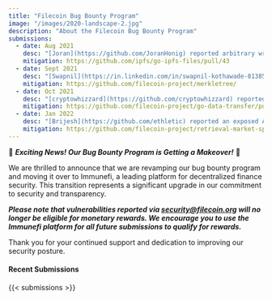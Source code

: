```yaml
---
title: "Filecoin Bug Bounty Program"
image: "/images/2020-landscape-2.jpg"
description: "About the Filecoin Bug Bounty Program"
submissions:
  - date: Aug 2021
    desc: "[Joran](https://github.com/JoranHonig) reported arbitrary write vulnerability in go-ipfs."
    mitigation: https://github.com/ipfs/go-ipfs-files/pull/43
  - date: Sept 2021
    desc: "[Swapnil](https://in.linkedin.com/in/swapnil-kothawade-813854a7) reported Access Control Issues in Github Repository."
    mitigation: https://github.com/filecoin-project/merkletree/
  - date: Oct 2021
    desc: "[cryptowhizzard](https://github.com/cryptowhizzard) reported an Denial-Of-Service(DOS) vulnerability in Lotus."
    mitigation: https://github.com/filecoin-project/go-data-transfer/pull/271
  - date: Jan 2022
    desc: "[Brijesh](https://github.com/ethletic) reported an exposed Algolia API key in Github."
    mitigation: https://github.com/filecoin-project/retrieval-market-spec/commit/50387354c55f91d5c6dff5a898a4bebba9b3c434
---
```


🚀 ***Exciting News! Our Bug Bounty Program is Getting a Makeover!*** 🚀

We are thrilled to announce that we are revamping our bug bounty program and moving it over to Immunefi, a leading platform for decentralized finance security. This transition represents a significant upgrade in our commitment to security and transparency.

***Please note that vulnerabilities reported via security@filecoin.org will no longer be eligible for monetary rewards. We encourage you to use the Immunefi platform for all future submissions to qualify for rewards.***

Thank you for your continued support and dedication to improving our security posture. 

 <h4 class="has-text-align-center">Recent Submissions</h4>

 {{< submissions >}}